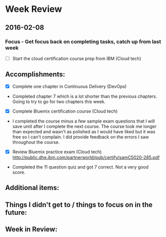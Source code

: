 # Week Review

## 2016-02-08
### Focus - Get focus back on completing tasks, catch up from last week
- [ ] Start the cloud certification course prep from IBM (Cloud tech)

## Accomplishments:
- [x] Complete one chapter in Continuous Delivery (DevOps)
 - Completed chapter 7 which is a lot shorter than the previous chapters. Going to try to go for two chapters this week.
- [x] Complete Bluemix certification course (Cloud tech)
 - I completed the course minus a few sample exam questions that I will save until after I complete the next course. The course took me longer than expected and wasn't as polished as I would have liked but it was free so I can't complain. I did provide feedback on the errors I saw throughout the course.
- [x] Review Bluemix practice exam (Cloud tech) http://public.dhe.ibm.com/partnerworld/pub/certify/samC5020-285.pdf
 - Completed the 11 question quiz and got 7 correct. Not a very good score.

## Additional items:

## Things I didn't get to / things to focus on in the future:


## Week in Review:
